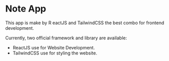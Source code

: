 # Note App

This app is make by R eactJS and TailwindCSS the best combo for frontend development.

Currently, two official framework and  library are available:

- ReactJS use for Website Development.
- TailwindCSS use for styling the website.
